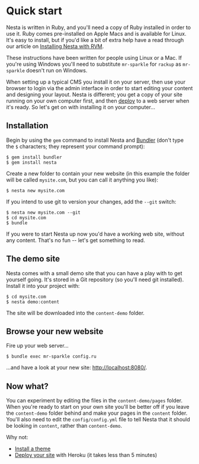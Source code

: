 # Quick start

Nesta is written in Ruby, and you'll need a copy of Ruby installed in
order to use it. Ruby comes pre-installed on Apple Macs and is available
for Linux. It's easy to install, but if you'd like a bit of extra help
have a read through our article on [Installing Nesta with RVM][with-rvm].

These instructions have been written for people using Linux or a Mac.
If you're using Windows you'll need to substitute `mr-sparkle` for `rackup`
as `mr-sparkle` doesn't run on Windows.

When setting up a typical CMS you install it on your server, then use
your browser to login via the admin interface in order to start editing
your content and designing your layout. Nesta is different; you get a
copy of your site running on your own computer first, and then
[deploy](/docs/deployment) to a web server when it's ready. So let's get
on with installing it on your computer...

## Installation

Begin by using the `gem` command to install Nesta and [Bundler][bundler]
(don't type the `$` characters; they represent your command prompt):

    $ gem install bundler
    $ gem install nesta

Create a new folder to contain your new website (in this example the
folder will be called `mysite.com`, but you can call it anything you
like):

    $ nesta new mysite.com

If you intend to use git to version your changes, add the `--git`
switch:

    $ nesta new mysite.com --git
    $ cd mysite.com
    $ bundle

If you were to start Nesta up now you'd have a working web site, without
any content. That's no fun -- let's get something to read.

## The demo site

Nesta comes with a small demo site that you can have a play with to get
yourself going. It's stored in a Git repository (so you'll need git
installed). Install it into your project with:

    $ cd mysite.com
    $ nesta demo:content

The site will be downloaded into the `content-demo` folder.

## Browse your new website

Fire up your web server...

    $ bundle exec mr-sparkle config.ru
    
...and have a look at your new site:
[http://localhost:8080/](http://localhost:8080/).

## Now what?

You can experiment by editing the files in the `content-demo/pages`
folder. When you're ready to start on your own site you'll be better off
if you leave the `content-demo` folder behind and make your pages in the
`content` folder. You'll also need to edit the `config/config.yml` file
to tell Nesta that it should be looking in `content`, rather than
`content-demo`.

Why not:

 - [Install a theme](/docs/design/theme)
 - [Deploy your site](/docs/deployment) with Heroku
   (it takes less than 5 minutes)

[with-rvm]: /docs/running-nesta-with-rvm
[bundler]: https://bundler.io
